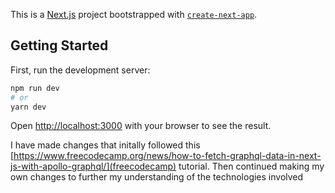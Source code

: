 This is a [Next.js](https://nextjs.org/) project bootstrapped with [`create-next-app`](https://github.com/vercel/next.js/tree/canary/packages/create-next-app).

## Getting Started

First, run the development server:

```bash
npm run dev
# or
yarn dev
```

Open [http://localhost:3000](http://localhost:3000) with your browser to see the result.

I have made changes that initally followed this [https://www.freecodecamp.org/news/how-to-fetch-graphql-data-in-next-js-with-apollo-graphql/](freecodecamp) tutorial. Then continued making my own changes to further my understanding of the technologies involved 
